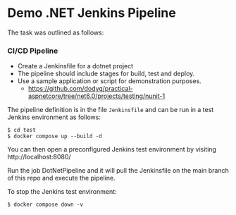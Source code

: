 # Demo .NET Jenkins Pipeline

The task was outlined as follows:

### CI/CD Pipeline
* Create a Jenkinsfile for a dotnet project
* The pipeline should include stages for build, test and deploy.
* Use a sample application or script for demonstration purposes.
    * https://github.com/dodyg/practical-aspnetcore/tree/net6.0/projects/testing/nunit-1

The pipeline definition is in the file `Jenkinsfile` and can be run in a test Jenkins environment as follows:

```
$ cd test
$ docker compose up --build -d
``` 

You can then open a preconfigured Jenkins test environment by visiting http://localhost:8080/

Run the job DotNetPipeline and it will pull the Jenkinsfile on the main branch of this repo and execute the pipeline.

To stop the Jenkins test environment:

```
$ docker compose down -v
```
